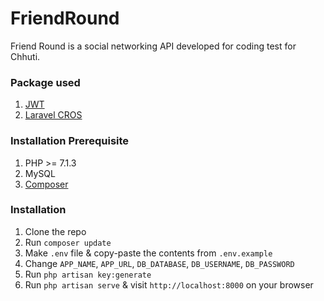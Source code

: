 # FriendRound
Friend Round is a social networking API developed for coding test for Chhuti.

### Package used
1. [JWT](https://github.com/tymondesigns/jwt-auth)
2. [Laravel CROS](https://github.com/barryvdh/laravel-cors)

### Installation Prerequisite
1. PHP >= 7.1.3
2. MySQL
3. [Composer](https://getcomposer.org)

### Installation
1. Clone the repo
2. Run `composer update`
3. Make `.env` file & copy-paste the contents from `.env.example`
4. Change `APP_NAME`, `APP_URL`, `DB_DATABASE`, `DB_USERNAME`, `DB_PASSWORD`
5. Run `php artisan key:generate`
6. Run `php artisan serve` & visit `http://localhost:8000` on your browser

